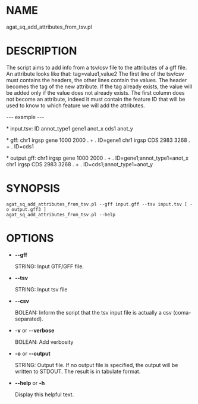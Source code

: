 # NAME

agat\_sq\_add\_attributes\_from\_tsv.pl

# DESCRIPTION

The script aims to add info from a tsv/csv file to the attributes of a gff file.
An attribute looks like that: tag=value1,value2
The first line of the tsv/csv must contains the headers, the other lines contain the values.
The header becomes the tag of the new attribute. If the tag already exists, the value will be added only
if the value does not already exists.
The first column does not become an attribute, indeed it must contain the feature ID
that will be used to know to which feature we will add the attributes.

\--- example ---

\* input.tsv:
ID	annot\_type1
gene1	anot\_x
cds1	anot\_y

\* gff:
chr1	irgsp	gene	1000	2000	.	+	.	ID=gene1
chr1	irgsp	CDS	2983	3268	.	+	.	ID=cds1

\* output.gff:
chr1	irgsp	gene	1000	2000	.	+	.	ID=gene1;annot\_type1=anot\_x
chr1	irgsp	CDS	2983	3268	.	+	.	ID=cds1;annot\_type1=anot\_y

# SYNOPSIS

```
agat_sq_add_attributes_from_tsv.pl --gff input.gff --tsv input.tsv [ -o output.gff3 ]
agat_sq_add_attributes_from_tsv.pl --help
```

# OPTIONS

- **--gff**

    STRING: Input GTF/GFF file.

- **--tsv**

    STRING: Input tsv file

- **--csv**

    BOLEAN: Inform the script that the tsv input file is actually a csv (coma-separated).

- **-v** or **--verbose**

    BOLEAN: Add verbosity

- **-o** or **--output**

    STRING: Output file. If no output file is specified, the output will be written
    to STDOUT. The result is in tabulate format.

- **--help** or **-h**

    Display this helpful text.

